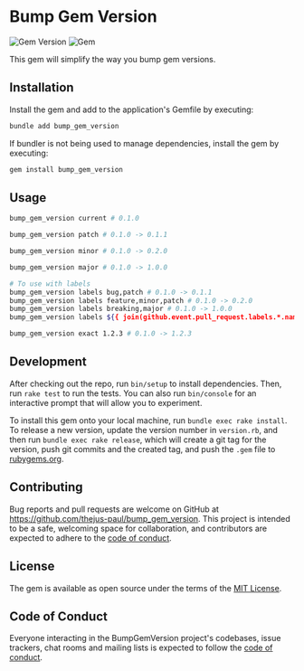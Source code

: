# Bump Gem Version

![Gem Version](https://badge.fury.io/rb/bump_gem_version.svg)
![Gem](https://img.shields.io/gem/dt/bump_gem_version?color=#6DBE42)


This gem will simplify the way you bump gem versions.

## Installation

Install the gem and add to the application's Gemfile by executing:

```sh
bundle add bump_gem_version
```

If bundler is not being used to manage dependencies, install the gem by executing:

```sh
gem install bump_gem_version
```

## Usage

```sh
bump_gem_version current # 0.1.0

bump_gem_version patch # 0.1.0 -> 0.1.1

bump_gem_version minor # 0.1.0 -> 0.2.0

bump_gem_version major # 0.1.0 -> 1.0.0

# To use with labels
bump_gem_version labels bug,patch # 0.1.0 -> 0.1.1
bump_gem_version labels feature,minor,patch # 0.1.0 -> 0.2.0
bump_gem_version labels breaking,major # 0.1.0 -> 1.0.0
bump_gem_version labels ${{ join(github.event.pull_request.labels.*.name, ',') }} # For GitHub PR labels

bump_gem_version exact 1.2.3 # 0.1.0 -> 1.2.3
```

## Development

After checking out the repo, run `bin/setup` to install dependencies. Then, run `rake test` to run the tests. You can also run `bin/console` for an interactive prompt that will allow you to experiment.

To install this gem onto your local machine, run `bundle exec rake install`. To release a new version, update the version number in `version.rb`, and then run `bundle exec rake release`, which will create a git tag for the version, push git commits and the created tag, and push the `.gem` file to [rubygems.org](https://rubygems.org).

## Contributing

Bug reports and pull requests are welcome on GitHub at <https://github.com/thejus-paul/bump_gem_version>. This project is intended to be a safe, welcoming space for collaboration, and contributors are expected to adhere to the [code of conduct](https://github.com/thejus-paul/bump_gem_version/blob/master/CODE_OF_CONDUCT.md).

## License

The gem is available as open source under the terms of the [MIT License](https://opensource.org/licenses/MIT).

## Code of Conduct

Everyone interacting in the BumpGemVersion project's codebases, issue trackers, chat rooms and mailing lists is expected to follow the [code of conduct](https://github.com/thejus-paul/bump_gem_version/blob/master/CODE_OF_CONDUCT.md).
